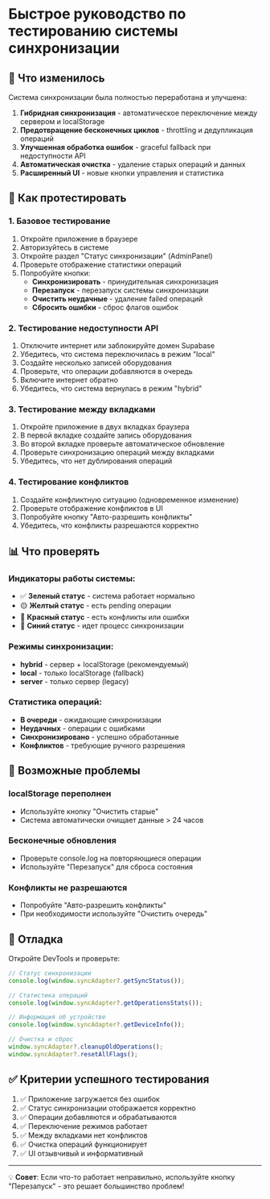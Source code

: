 # Быстрое руководство по тестированию системы синхронизации

## 🚀 Что изменилось

Система синхронизации была полностью переработана и улучшена:

1. **Гибридная синхронизация** - автоматическое переключение между сервером и localStorage
2. **Предотвращение бесконечных циклов** - throttling и дедупликация операций
3. **Улучшенная обработка ошибок** - graceful fallback при недоступности API
4. **Автоматическая очистка** - удаление старых операций и данных
5. **Расширенный UI** - новые кнопки управления и статистика

## 🧪 Как протестировать

### 1. Базовое тестирование

1. Откройте приложение в браузере
2. Авторизуйтесь в системе
3. Откройте раздел "Статус синхронизации" (AdminPanel)
4. Проверьте отображение статистики операций
5. Попробуйте кнопки:
   - **Синхронизировать** - принудительная синхронизация
   - **Перезапуск** - перезапуск системы синхронизации
   - **Очистить неудачные** - удаление failed операций
   - **Сбросить ошибки** - сброс флагов ошибок

### 2. Тестирование недоступности API

1. Отключите интернет или заблокируйте домен Supabase
2. Убедитесь, что система переключилась в режим "local"
3. Создайте несколько записей оборудования
4. Проверьте, что операции добавляются в очередь
5. Включите интернет обратно
6. Убедитесь, что система вернулась в режим "hybrid"

### 3. Тестирование между вкладками

1. Откройте приложение в двух вкладках браузера
2. В первой вкладке создайте запись оборудования
3. Во второй вкладке проверьте автоматическое обновление
4. Проверьте синхронизацию операций между вкладками
5. Убедитесь, что нет дублирования операций

### 4. Тестирование конфликтов

1. Создайте конфликтную ситуацию (одновременное изменение)
2. Проверьте отображение конфликтов в UI
3. Попробуйте кнопку "Авто-разрешить конфликты"
4. Убедитесь, что конфликты разрешаются корректно

## 📊 Что проверять

### Индикаторы работы системы:
- ✅ **Зеленый статус** - система работает нормально
- 🟡 **Желтый статус** - есть pending операции
- 🔴 **Красный статус** - есть конфликты или ошибки
- 🔵 **Синий статус** - идет процесс синхронизации

### Режимы синхронизации:
- **hybrid** - сервер + localStorage (рекомендуемый)
- **local** - только localStorage (fallback)
- **server** - только сервер (legacy)

### Статистика операций:
- **В очереди** - ожидающие синхронизации
- **Неудачных** - операции с ошибками
- **Синхронизировано** - успешно обработанные
- **Конфликтов** - требующие ручного разрешения

## 🐛 Возможные проблемы

### localStorage переполнен
- Используйте кнопку "Очистить старые"
- Система автоматически очищает данные > 24 часов

### Бесконечные обновления
- Проверьте console.log на повторяющиеся операции
- Используйте "Перезапуск" для сброса состояния

### Конфликты не разрешаются
- Попробуйте "Авто-разрешить конфликты"
- При необходимости используйте "Очистить очередь"

## 🔧 Отладка

Откройте DevTools и проверьте:

```javascript
// Статус синхронизации
console.log(window.syncAdapter?.getSyncStatus());

// Статистика операций
console.log(window.syncAdapter?.getOperationsStats());

// Информация об устройстве
console.log(window.syncAdapter?.getDeviceInfo());

// Очистка и сброс
window.syncAdapter?.cleanupOldOperations();
window.syncAdapter?.resetAllFlags();
```

## ✅ Критерии успешного тестирования

1. ✅ Приложение загружается без ошибок
2. ✅ Статус синхронизации отображается корректно
3. ✅ Операции добавляются и обрабатываются
4. ✅ Переключение режимов работает
5. ✅ Между вкладками нет конфликтов
6. ✅ Очистка операций функционирует
7. ✅ UI отзывчивый и информативный

---

💡 **Совет**: Если что-то работает неправильно, используйте кнопку "Перезапуск" - это решает большинство проблем!
